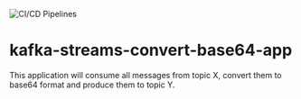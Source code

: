 ![CI/CD Pipelines](https://github.com/marioczpn/kafka-streams-convert-base64-app/workflows/CI/CD%20Pipelines/badge.svg)

# kafka-streams-convert-base64-app 
 This application will consume all messages from topic X, convert them to base64 format and produce them to topic Y.
